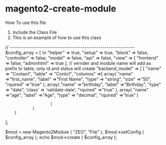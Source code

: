 # magento2-create-module
How To use this file
1. Include the Class File
2. This is an example of how to use this class

// --------------------------------------------------------------
$config_array = [ \n
		"helper" => true,
		"setup" => true,
		"block" => false,
		"controller" => false,
		"model" => false,
		"api" => false,
		"view" => [ 
				"frontend" => false,
				"adminhtml" => true 
		],
		// vernder and module name will add as prefix to table, only id and status will create
		"backend_model" => [ 
				[ 
						"name" => "Contact",
						"table" => "Contct",
						"columns" =>[
								array(
									"name" =>"first_name",
									"label" =>"First Name",
									"type" => "string",
									"size" =>"50",
									"rquired" =>"true"
								),
								array(
										"name" =>"birthday",
										"label" =>"Birthday",
										"type" => "date",
										'class' => 'validate-date',
										"rquired" =>"true"
								),
								array(
										"name" =>"age",
										"label" =>"Age",
										"type" => "decimal",
										"rquired" =>"true"
								)
								
						]
				] 
		] 
];

$mod = new Magento2Module ( "ZEO", "File" );
$mod->setConfig ( $config_array );
echo $mod->create ( $config_array );